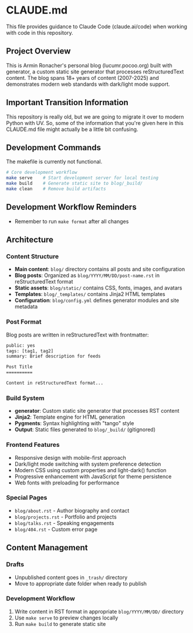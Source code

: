# CLAUDE.md

This file provides guidance to Claude Code (claude.ai/code) when working with code in this repository.

## Project Overview

This is Armin Ronacher's personal blog (lucumr.pocoo.org) built with generator, a custom static site generator that processes reStructuredText content. The blog spans 18+ years of content (2007-2025) and demonstrates modern web standards with dark/light mode support.

## Important Transition Information

This repository is really old, but we are going to migrate it over to modern Python with UV. So, some of the information that you're given here in this CLAUDE.md file might actually be a little bit confusing.

## Development Commands

The makefile is currently not functional.

```bash
# Core development workflow
make serve    # Start development server for local testing
make build    # Generate static site to blog/_build/
make clean    # Remove build artifacts
```

## Development Workflow Reminders

- Remember to run `make format` after all changes

## Architecture

### Content Structure
- **Main content**: `blog/` directory contains all posts and site configuration
- **Blog posts**: Organized as `blog/YYYY/MM/DD/post-name.rst` in reStructuredText format
- **Static assets**: `blog/static/` contains CSS, fonts, images, and avatars
- **Templates**: `blog/_templates/` contains Jinja2 HTML templates
- **Configuration**: `blog/config.yml` defines generator modules and site metadata

### Post Format
Blog posts are written in reStructuredText with frontmatter:

```rst
public: yes
tags: [tag1, tag2]
summary: Brief description for feeds

Post Title
==========

Content in reStructuredText format...
```

### Build System
- **generator**: Custom static site generator that processes RST content
- **Jinja2**: Template engine for HTML generation
- **Pygments**: Syntax highlighting with "tango" style
- **Output**: Static files generated to `blog/_build/` (gitignored)

### Frontend Features
- Responsive design with mobile-first approach
- Dark/light mode switching with system preference detection
- Modern CSS using custom properties and light-dark() function
- Progressive enhancement with JavaScript for theme persistence
- Web fonts with preloading for performance

### Special Pages
- `blog/about.rst` - Author biography and contact
- `blog/projects.rst` - Portfolio and projects
- `blog/talks.rst` - Speaking engagements
- `blog/404.rst` - Custom error page

## Content Management

### Drafts
- Unpublished content goes in `_trash/` directory
- Move to appropriate date folder when ready to publish

### Development Workflow
1. Write content in RST format in appropriate `blog/YYYY/MM/DD/` directory
2. Use `make serve` to preview changes locally
3. Run `make build` to generate static site
